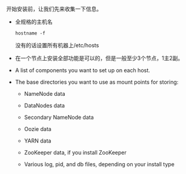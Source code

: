 开始安装前，让我们先来收集一下信息。

* 全规格的主机名

  ```
  hostname -f
  ```

  没有的话设置所有机器上/etc/hosts  

* 在一个节点上安装全部功能是可以的，但是一般至少3个节点，1主2副。

* A list of components you want to set up on each host.

* The base directories you want to use as mount points for storing:

  * NameNode data

  * DataNodes data

  * Secondary NameNode data

  * Oozie data

  * YARN data

  * ZooKeeper data, if you install ZooKeeper

  * Various log, pid, and db files, depending on your install type



